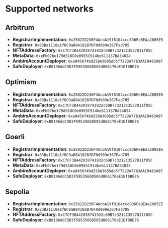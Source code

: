# Supported networks

## Arbitrum

  - **RegistrarImplementation**: `0x25822D236F4AcbA19f8104ccc8D6FeBEAa2005E5`
  - **Registrar**: `0x83Ba1110e1fBC9aB84102B7DF0d909e367Fad785`
  - **NFTAddressFactory**: `0xC7CF3B442038741932c69B7c3212C3527D11f05C`
  - **MetaData**: `0xeFb07be179d518C0e09E5C914be611137BA34024`
  - **AmbireAccountDeployer**: `0xa0456f4bd258A3685dd5f7222A7763AAC9463A97`
  - **SafeDeployer**: `0xB0196ddC5D3F5953566D505d866176eE1Ef0BE76`

## Optimism

  - **RegistrarImplementation**: `0x25822D236F4AcbA19f8104ccc8D6FeBEAa2005E5`
  - **Registrar**: `0x83Ba1110e1fBC9aB84102B7DF0d909e367Fad785`
  - **NFTAddressFactory**: `0xC7CF3B442038741932c69B7c3212C3527D11f05C`
  - **MetaData**: `0xeFb07be179d518C0e09E5C914be611137BA34024`
  - **AmbireAccountDeployer**: `0xa0456f4bd258A3685dd5f7222A7763AAC9463A97`
  - **SafeDeployer**: `0xB0196ddC5D3F5953566D505d866176eE1Ef0BE76`

## Goerli

  - **RegistrarImplementation**: `0x25822D236F4AcbA19f8104ccc8D6FeBEAa2005E5`
  - **Registrar**: `0x83Ba1110e1fBC9aB84102B7DF0d909e367Fad785`
  - **NFTAddressFactory**: `0xC7CF3B442038741932c69B7c3212C3527D11f05C`
  - **MetaData**: `0xeFb07be179d518C0e09E5C914be611137BA34024`
  - **AmbireAccountDeployer**: `0xa0456f4bd258A3685dd5f7222A7763AAC9463A97`
  - **SafeDeployer**: `0xB0196ddC5D3F5953566D505d866176eE1Ef0BE76`

## Sepolia

  - **RegistrarImplementation**: `0x25822D236F4AcbA19f8104ccc8D6FeBEAa2005E5`
  - **Registrar**: `0x83Ba1110e1fBC9aB84102B7DF0d909e367Fad785`
  - **NFTAddressFactory**: `0xC7CF3B442038741932c69B7c3212C3527D11f05C`
  - **SafeDeployer**: `0xB0196ddC5D3F5953566D505d866176eE1Ef0BE76`

